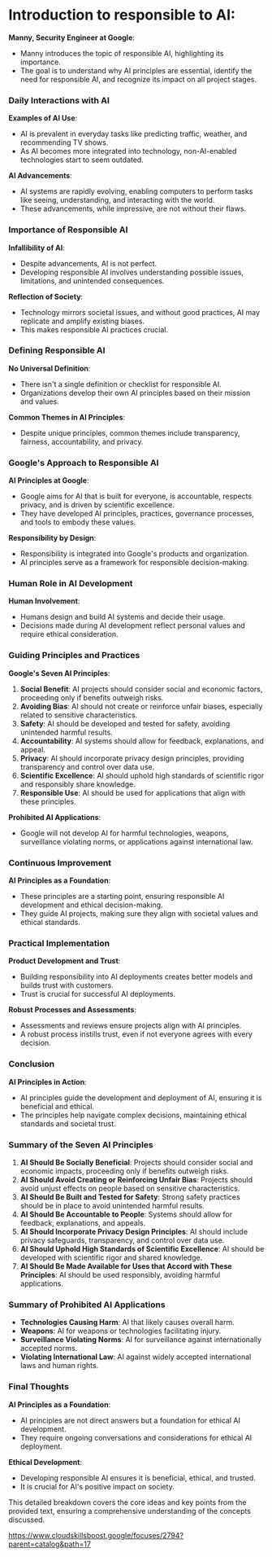 # Introduction to responsible to AI:

**Manny, Security Engineer at Google**:
- Manny introduces the topic of responsible AI, highlighting its importance.
- The goal is to understand why AI principles are essential, identify the need for responsible AI, and recognize its impact on all project stages.

### Daily Interactions with AI

**Examples of AI Use**:
- AI is prevalent in everyday tasks like predicting traffic, weather, and recommending TV shows.
- As AI becomes more integrated into technology, non-AI-enabled technologies start to seem outdated.

**AI Advancements**:
- AI systems are rapidly evolving, enabling computers to perform tasks like seeing, understanding, and interacting with the world.
- These advancements, while impressive, are not without their flaws.

### Importance of Responsible AI

**Infallibility of AI**:
- Despite advancements, AI is not perfect.
- Developing responsible AI involves understanding possible issues, limitations, and unintended consequences.

**Reflection of Society**:
- Technology mirrors societal issues, and without good practices, AI may replicate and amplify existing biases.
- This makes responsible AI practices crucial.

### Defining Responsible AI

**No Universal Definition**:
- There isn't a single definition or checklist for responsible AI.
- Organizations develop their own AI principles based on their mission and values.

**Common Themes in AI Principles**:
- Despite unique principles, common themes include transparency, fairness, accountability, and privacy.

### Google's Approach to Responsible AI

**AI Principles at Google**:
- Google aims for AI that is built for everyone, is accountable, respects privacy, and is driven by scientific excellence.
- They have developed AI principles, practices, governance processes, and tools to embody these values.

**Responsibility by Design**:
- Responsibility is integrated into Google's products and organization.
- AI principles serve as a framework for responsible decision-making.

### Human Role in AI Development

**Human Involvement**:
- Humans design and build AI systems and decide their usage.
- Decisions made during AI development reflect personal values and require ethical consideration.

### Guiding Principles and Practices

**Google's Seven AI Principles**:
1. **Social Benefit**: AI projects should consider social and economic factors, proceeding only if benefits outweigh risks.
2. **Avoiding Bias**: AI should not create or reinforce unfair biases, especially related to sensitive characteristics.
3. **Safety**: AI should be developed and tested for safety, avoiding unintended harmful results.
4. **Accountability**: AI systems should allow for feedback, explanations, and appeal.
5. **Privacy**: AI should incorporate privacy design principles, providing transparency and control over data use.
6. **Scientific Excellence**: AI should uphold high standards of scientific rigor and responsibly share knowledge.
7. **Responsible Use**: AI should be used for applications that align with these principles.

**Prohibited AI Applications**:
- Google will not develop AI for harmful technologies, weapons, surveillance violating norms, or applications against international law.

### Continuous Improvement

**AI Principles as a Foundation**:
- These principles are a starting point, ensuring responsible AI development and ethical decision-making.
- They guide AI projects, making sure they align with societal values and ethical standards.

### Practical Implementation

**Product Development and Trust**:
- Building responsibility into AI deployments creates better models and builds trust with customers.
- Trust is crucial for successful AI deployments.

**Robust Processes and Assessments**:
- Assessments and reviews ensure projects align with AI principles.
- A robust process instills trust, even if not everyone agrees with every decision.

### Conclusion

**AI Principles in Action**:
- AI principles guide the development and deployment of AI, ensuring it is beneficial and ethical.
- The principles help navigate complex decisions, maintaining ethical standards and societal trust.

### Summary of the Seven AI Principles

1. **AI Should Be Socially Beneficial**: Projects should consider social and economic impacts, proceeding only if benefits outweigh risks.
2. **AI Should Avoid Creating or Reinforcing Unfair Bias**: Projects should avoid unjust effects on people based on sensitive characteristics.
3. **AI Should Be Built and Tested for Safety**: Strong safety practices should be in place to avoid unintended harmful results.
4. **AI Should Be Accountable to People**: Systems should allow for feedback, explanations, and appeals.
5. **AI Should Incorporate Privacy Design Principles**: AI should include privacy safeguards, transparency, and control over data use.
6. **AI Should Uphold High Standards of Scientific Excellence**: AI should be developed with scientific rigor and shared knowledge.
7. **AI Should Be Made Available for Uses that Accord with These Principles**: AI should be used responsibly, avoiding harmful applications.

### Summary of Prohibited AI Applications

- **Technologies Causing Harm**: AI that likely causes overall harm.
- **Weapons**: AI for weapons or technologies facilitating injury.
- **Surveillance Violating Norms**: AI for surveillance against internationally accepted norms.
- **Violating International Law**: AI against widely accepted international laws and human rights.

### Final Thoughts

**AI Principles as a Foundation**:
- AI principles are not direct answers but a foundation for ethical AI development.
- They require ongoing conversations and considerations for ethical AI deployment.

**Ethical Development**:
- Developing responsible AI ensures it is beneficial, ethical, and trusted.
- It is crucial for AI's positive impact on society.

This detailed breakdown covers the core ideas and key points from the provided text, ensuring a comprehensive understanding of the concepts discussed.


https://www.cloudskillsboost.google/focuses/2794?parent=catalog&path=17